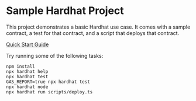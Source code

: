 # Sample Hardhat Project

This project demonstrates a basic Hardhat use case. It comes with a sample contract, a test for that contract, and a script that deploys that contract.

[Quick Start Guide](https://hardhat.org/hardhat-runner/docs/getting-started#quick-start)

Try running some of the following tasks:

```shell
npm install
npx hardhat help
npx hardhat test
GAS_REPORT=true npx hardhat test
npx hardhat node
npx hardhat run scripts/deploy.ts
```
